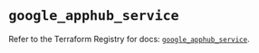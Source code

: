 # `google_apphub_service`

Refer to the Terraform Registry for docs: [`google_apphub_service`](https://registry.terraform.io/providers/hashicorp/google/5.29.1/docs/resources/apphub_service).
